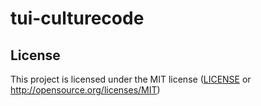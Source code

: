 # tui-culturecode

## License

This project is licensed under the MIT license ([LICENSE] or <http://opensource.org/licenses/MIT>)

[LICENSE]: ./LICENSE
